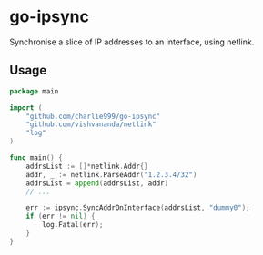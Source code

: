 # go-ipsync
Synchronise a slice of IP addresses to an interface, using netlink.

## Usage
```go
package main

import (
	"github.com/charlie999/go-ipsync"
	"github.com/vishvananda/netlink"
	"log"
)

func main() {
	addrsList := []*netlink.Addr{}
	addr, _ := netlink.ParseAddr("1.2.3.4/32")
	addrsList = append(addrsList, addr)
	// ...

	err := ipsync.SyncAddrOnInterface(addrsList, "dummy0");
	if (err != nil) {
		log.Fatal(err);
	}
}
```

